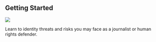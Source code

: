 
## Getting Started


![](unit.png)

Learn to identity threats and risks you may face as a journalist or human rights defender.
